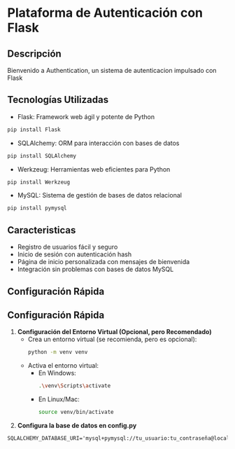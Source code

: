 # Plataforma de Autenticación con Flask

## Descripción
Bienvenido a Authentication, un sistema de autenticacion impulsado con Flask
## Tecnologías Utilizadas
- Flask: Framework web ágil y potente de Python
```bash
pip install Flask
```
- SQLAlchemy: ORM para interacción con bases de datos
```bash
pip install SQLAlchemy
```
- Werkzeug: Herramientas web eficientes para Python
```bash
pip install Werkzeug
```
- MySQL: Sistema de gestión de bases de datos relacional
```bash
pip install pymysql
```

## Caracteristicas
- Registro de usuarios fácil y seguro
- Inicio de sesión con autenticación hash
- Página de inicio personalizada con mensajes de bienvenida
- Integración sin problemas con bases de datos MySQL

## Configuración Rápida
## Configuración Rápida
1. **Configuración del Entorno Virtual (Opcional, pero Recomendado)**
   - Crea un entorno virtual (se recomienda, pero es opcional):
     ```bash
     python -m venv venv
     ```
   - Activa el entorno virtual:
     - En Windows:
       ```bash
       .\venv\Scripts\activate
       ```
     - En Linux/Mac:
       ```bash
       source venv/bin/activate
       ```
2. **Configura la base de datos en config.py**
```
SQLALCHEMY_DATABASE_URI='mysql+pymysql://tu_usuario:tu_contraseña@localhost:3306/tu_basededatos'
```
